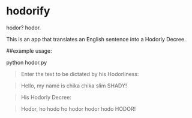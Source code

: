 # hodorify
hodor? hodor.

This is an app that translates an English sentence into a Hodorly Decree.

##example usage:

python hodor.py

> Enter the text to be dictated by his Hodorliness:

> Hello, my name is chika chika slim SHADY!

> His Hodorly Decree:

> Hodor, ho hodo ho hodor hodor hodo HODOR!
